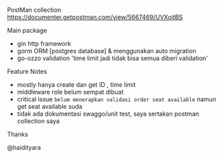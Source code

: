 


PostMan collection
https://documenter.getpostman.com/view/5667469/UVXojtBS

Main package
* gin http framework
* gorm ORM [postgres database] & menggunakan auto migration
* go-ozzo validation 'time limit jadi tidak bisa semua diberi validation'

Feature Notes
* mostly hanya create dan get ID , time limit
* middleware role belum sempat dibuat
* critical issue `belum menerapkan validasi order seat available` namun get seat available suda
* tidak ada dokumentasi swaggo/unit test, saya sertakan postman collection saya


Thanks

@haidityara
